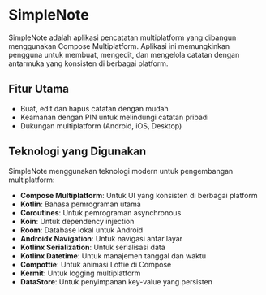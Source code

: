 # SimpleNote

SimpleNote adalah aplikasi pencatatan multiplatform yang dibangun menggunakan Compose Multiplatform. Aplikasi ini memungkinkan pengguna untuk membuat, mengedit, dan mengelola catatan dengan antarmuka yang konsisten di berbagai platform.

## Fitur Utama

- Buat, edit dan hapus catatan dengan mudah
- Keamanan dengan PIN untuk melindungi catatan pribadi
- Dukungan multiplatform (Android, iOS, Desktop)

## Teknologi yang Digunakan

SimpleNote menggunakan teknologi modern untuk pengembangan multiplatform:

- **Compose Multiplatform**: Untuk UI yang konsisten di berbagai platform
- **Kotlin**: Bahasa pemrograman utama
- **Coroutines**: Untuk pemrograman asynchronous
- **Koin**: Untuk dependency injection
- **Room**: Database lokal untuk Android
- **Androidx Navigation**: Untuk navigasi antar layar
- **Kotlinx Serialization**: Untuk serialisasi data
- **Kotlinx Datetime**: Untuk manajemen tanggal dan waktu
- **Compottie**: Untuk animasi Lottie di Compose
- **Kermit**: Untuk logging multiplatform
- **DataStore**: Untuk penyimpanan key-value yang persisten
